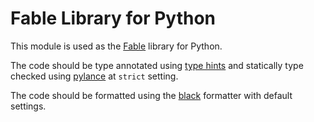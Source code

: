 # Fable Library for Python

This module is used as the [Fable](https://fable.io/) library for
Python.

The code should be type annotated using [type
hints](https://docs.python.org/3/library/typing.html) and statically
type checked using
[pylance](https://marketplace.visualstudio.com/items?itemName=ms-python.vscode-pylance)
at `strict` setting.

The code should be formatted using the
[black](https://black.readthedocs.io) formatter with default settings.
